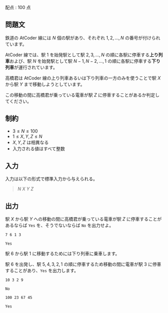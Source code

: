 配点 : $100$ 点

## 問題文

鉄道の AtCoder 線には $N$ 個の駅があり、それぞれ $1, 2, \ldots, N$ の番号が付けられています。

AtCoder 線では、駅 $1$ を始発駅として駅 $2, 3, \ldots, N$ の順に各駅に停車する**上り列車**および、駅 $N$ を始発駅として駅 $N - 1, N - 2, \ldots, 1$ の順に各駅に停車する**下り列車**が運行されています。

高橋君は AtCoder 線の上り列車あるいは下り列車の一方のみを使うことで駅 $X$ から駅 $Y$ まで移動しようとしています。

この移動の間に高橋君が乗っている電車が駅 $Z$ に停車することがあるか判定してください。

## 制約

- $3 \leq N \leq 100$
- $1 \leq X, Y, Z \leq N$
- $X, Y, Z$ は相異なる
- 入力される値はすべて整数

## 入力

入力は以下の形式で標準入力から与えられる。

> $N$ $X$ $Y$ $Z$

## 出力

駅 $X$ から駅 $Y$ への移動の間に高橋君が乗っている電車が駅 $Z$ に停車することがあるならば `Yes` を、そうでないならば `No` を出力せよ。

```input1
7 6 1 3
```

```output1
Yes
```

駅 $6$ から駅 $1$ に移動するためには下り列車に乗車します。

駅 $6$ を出発し、駅 $5, 4, 3, 2, 1$ の順に停車するため移動の間に電車が駅 $3$ に停車することがあり、`Yes` を出力します。

```input2
10 3 2 9
```

```output2
No
```

```input3
100 23 67 45
```

```output3
Yes
```
